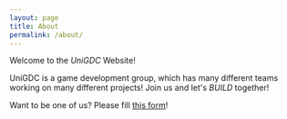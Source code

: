 ```yaml
---
layout: page
title: About
permalink: /about/
---
```


Welcome to the *UniGDC* Website!

UniGDC is a game development group, which has many different teams working on many different projects! Join us and let's *BUILD* together!

Want to be one of us? Please fill [this form](http://goo.gl/forms/tDwvQdsyj0)!